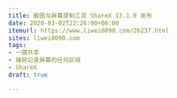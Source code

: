 ```yaml
---
title: 截图与屏幕录制工具 ShareX 13.1.0 发布
date: 2020-03-02T22:26:00+08:00
itemurl: https://www.liwei8090.com/26237.html
sites: liwei8090.com
tags:
- 一键共享
- 捕获记录屏幕的任何区域
- ShareX
draft: true

---
```


